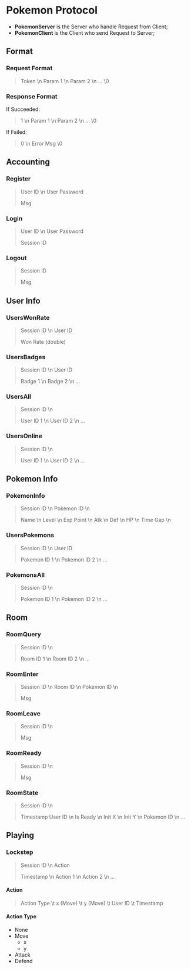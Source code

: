 # Pokemon Protocol

- **PokemonServer** is the Server who handle Request from Client;
- **PokemonClient** is the Client who send Request to Server;

## Format

### Request Format

> Token \n
> Param 1 \n
> Param 2 \n
> ...
> \0

### Response Format

If Succeeded:

> 1 \n
> Param 1 \n
> Param 2 \n
> ...
> \0

If Failed:

> 0 \n
> Error Msg
> \0

## Accounting

### Register

> User ID \n
> User Password
>
> Msg

### Login

> User ID \n
> User Password
>
> Session ID

### Logout

> Session ID
>
> Msg

## User Info

### UsersWonRate

> Session ID \n
> User ID
>
> Won Rate (double)

### UsersBadges

> Session ID \n
> User ID
>
> Badge 1 \n
> Badge 2 \n
> ...

### UsersAll

> Session ID \n
>
> User ID 1 \n
> User ID 2 \n
> ...

### UsersOnline

> Session ID \n
>
> User ID 1 \n
> User ID 2 \n
> ...

## Pokemon Info

### PokemonInfo

> Session ID \n
> Pokemon ID \n
>
> Name \n
> Level \n
> Exp Point \n
> Atk \n
> Def \n
> HP \n
> Time Gap \n

### UsersPokemons

> Session ID \n
> User ID
>
> Pokemon ID 1 \n
> Pokemon ID 2 \n
> ...

### PokemonsAll

> Session ID \n
>
> Pokemon ID 1 \n
> Pokemon ID 2 \n
> ...

## Room

### RoomQuery

> Session ID \n
>
> Room ID 1 \n
> Room ID 2 \n
> ...

### RoomEnter

> Session ID \n
> Room ID \n
> Pokemon ID \n
>
> Msg

### RoomLeave

> Session ID \n
>
> Msg

### RoomReady

> Session ID \n
>
> Msg

### RoomState

> Session ID \n
>
> Timestamp
> User ID \n
> Is Ready \n
> Init X \n
> Init Y \n
> Pokemon ID \n
> ...

## Playing

### Lockstep

> Session ID \n
> Action
>
> Timestamp \n
> Action 1 \n
> Action 2 \n
> ...

#### Action

> Action Type \t
> x (Move) \t
> y (Move) \t
> User ID \t
> Timestamp

#### Action Type

- None
- Move
  - x
  - y
- Attack
- Defend